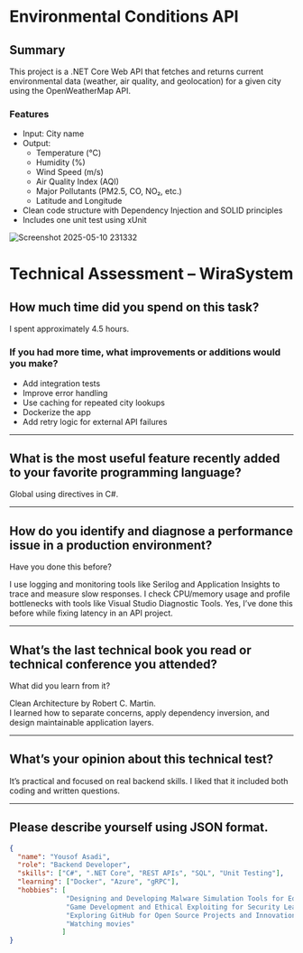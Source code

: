 # Environmental Conditions API

## Summary

This project is a .NET Core Web API that fetches and returns current environmental data (weather, air quality, and geolocation) for a given city using the OpenWeatherMap API.

### Features

- Input: City name
- Output:
  - Temperature (°C)
  - Humidity (%)
  - Wind Speed (m/s)
  - Air Quality Index (AQI)
  - Major Pollutants (PM2.5, CO, NO₂, etc.)
  - Latitude and Longitude
- Clean code structure with Dependency Injection and SOLID principles
- Includes one unit test using xUnit

![Screenshot 2025-05-10 231332](https://github.com/user-attachments/assets/40ec5bc7-a59c-4399-8e92-97d537edf245)



# Technical Assessment – WiraSystem

## How much time did you spend on this task?

I spent approximately 4.5 hours.

### If you had more time, what improvements or additions would you make?

- Add integration tests  
- Improve error handling 
- Use caching for repeated city lookups
- Dockerize the app
- Add retry logic for external API failures

---

## What is the most useful feature recently added to your favorite programming language?

Global using directives in C#.

---

## How do you identify and diagnose a performance issue in a production environment?  
Have you done this before?

I use logging and monitoring tools like Serilog and Application Insights to trace and measure slow responses. I check CPU/memory usage and profile bottlenecks with tools like Visual Studio Diagnostic Tools. Yes, I’ve done this before while fixing latency in an API project.

---

## What’s the last technical book you read or technical conference you attended?  
What did you learn from it?

Clean Architecture by Robert C. Martin.  
I learned how to separate concerns, apply dependency inversion, and design maintainable application layers.

---

## What’s your opinion about this technical test?

It’s practical and focused on real backend skills. I liked that it included both coding and written questions.

---

## Please describe yourself using JSON format.

```json
{
  "name": "Yousof Asadi",
  "role": "Backend Developer",
  "skills": ["C#", ".NET Core", "REST APIs", "SQL", "Unit Testing"],
  "learning": ["Docker", "Azure", "gRPC"],
  "hobbies": [
              "Designing and Developing Malware Simulation Tools for Educational and Security Testing Purposes",
              "Game Development and Ethical Exploiting for Security Learning",
              "Exploring GitHub for Open Source Projects and Innovation",
              "Watching movies"
             ]
}
```
